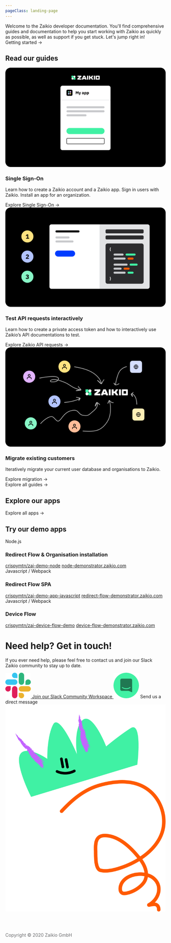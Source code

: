 ```yaml
---
pageClass: landing-page
---
```


<div class="u-flex u-flex-align-center u-margin-big-bottom">
  <div class="u-col-8 u-lead">
    Welcome to the Zaikio developer documentation. You'll find comprehensive guides and documentation to help you start working with Zaikio as quickly as possible, as well as support if you get stuck. Let's jump right in!
  </div>
  <div class="u-col-4 u-right">
    <RouterLink to="/getting-started/" class="btn btn--cta">Getting started →</RouterLink>
  </div>
</div>

<h2 class="u-no-border">Read our guides</h2>

<div class="article-list">
  <div class="article-list__item">
    <RouterLink to="/guide/oauth/"><img src="./preview_sso.png" /></RouterLink>
    <h3>Single Sign-On</h3>
    <p>Learn how to create a Zaikio account and a Zaikio app. Sign in users with Zaikio. Install an app for an organization.</p>
    <div class="article-list__item__footer"><RouterLink to="/guide/oauth/" class="link">Explore Single Sign-On →</RouterLink></div>
  </div>
  <div class="article-list__item">
    <RouterLink to="/guide/try-api"><img src="./preview_try_api.png" /></RouterLink>
    <h3>Test API requests interactively</h3>
    <p>Learn how to create a private access token and how to interactively use Zaikio’s API documentations to test.</p>
    <div class="article-list__item__footer"><RouterLink to="/guide/try-api" class="link">Explore Zaikio API requests →</RouterLink></div>
  </div>
  <div class="article-list__item">
    <RouterLink to="/guide/migrate-existing-customers/"><img src="./preview_migration.png" /></RouterLink>
    <h3>Migrate existing customers</h3>
    <p>Iteratively migrate your current user database and organisations to Zaikio.</p>
    <div class="article-list__item__footer"><RouterLink to="/guide/migrate-existing-customers/" class="link">Explore migration →</RouterLink></div>
  </div>
</div>

<div class="u-margin-big-bottom"><RouterLink to="/guide/" class="btn">Explore all guides →</RouterLink></div>

<h2>Explore our apps</h2>

<AppList :only-logo="true" :limit="3" />

<div class="u-margin-super-huge-bottom"><RouterLink to="/apps/" class="btn">Explore all apps →</RouterLink></div>

<h2>Try our demo apps</h2>

<div class="article-list">
  <div class="article-list__item article-list__item--box">
    <div>Node.js</div>
    <h3>Redirect Flow & Organisation installation</h3>
    <div class="article-list__item__footer">
      <a href="https://github.com/crispymtn/zai-demo-node" target="_blank" class="link link--github">crispymtn/zai-demo-node</a>
      <a href="https://node-demonstrator.zaikio.com/" target="_blank" class="link link--demo">node-demonstrator.zaikio.com</a>
    </div>
  </div>
  <div class="article-list__item article-list__item--box">
    <div>Javascript / Webpack</div>
    <h3>Redirect Flow SPA</h3>
    <div class="article-list__item__footer">
      <a href="https://github.com/crispymtn/zai-demo-app-javascript" target="_blank" class="link link--github">crispymtn/zai-demo-app-javascript</a>
      <a href="https://redirect-flow-demonstrator.zaikio.com/" target="_blank" class="link link--demo">redirect-flow-demonstrator.zaikio.com</a>
    </div>
  </div>
  <div class="article-list__item article-list__item--box">
    <div>Javascript / Webpack</div>
    <h3>Device Flow</h3>
    <div class="article-list__item__footer">
      <a href="https://github.com/crispymtn/zai-device-flow-demo" target="_blank" class="link link--github">crispymtn/zai-device-flow-demo</a>
      <a href="https://device-flow-demonstrator.zaikio.com/" target="_blank" class="link link--demo">device-flow-demonstrator.zaikio.com</a>
    </div>
  </div>
</div>

<h1 class="u-huge">Need help? Get in touch!</h1>

<div class="u-flex u-margin-big-bottom">
  <div class="u-col-8">
    <p class="u-lead u-margin-super-huge-bottom">If you ever need help, please feel free to contact us and join our Slack Zaikio community to stay up to date.</p>
    <a href="https://join.slack.com/t/zaikio-community/shared_invite/zt-g01gvvg2-lk0TcIzkhdtu~xIvRZ5xCw" target="_blank" class="link link--img u-margin-huge-bottom">
      <img src="./slack.png" />
      Join our Slack Community Workspace
    </a>
    <a onclick="Intercom('showNewMessage');" style="cursor:pointer" class="link link--img">
      <img src="./intercom.png" />
      Send us a direct message
    </a>
  </div>
  <div class="u-col-4">
    <img src="./help.png" />
  </div>
</div>



<br /><br />
<p style="color:#6B6C6E;">Copyright © 2020 Zaikio GmbH</p>
